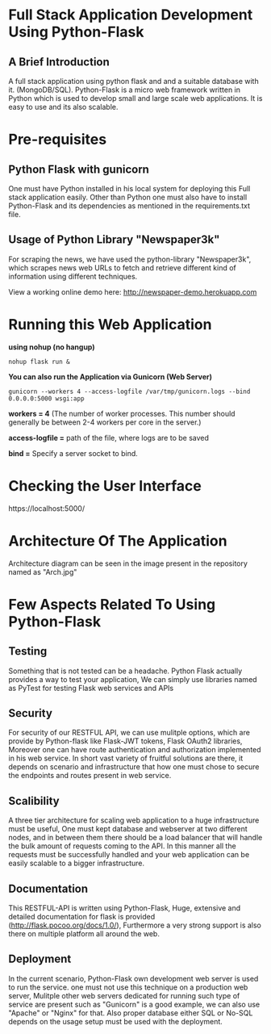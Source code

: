 # Full Stack Application Development Using Python-Flask


## A Brief Introduction

A full stack application using python flask and and a suitable database with it. (MongoDB/SQL).
Python-Flask is a micro web framework written in Python which is used to develop small and large scale web applications. It is easy to use and its also scalable.


# Pre-requisites

## Python Flask with gunicorn

One must have Python installed in his local system for deploying this Full stack application easily. Other than Python one must also have to install Python-Flask and its dependencies as mentioned in the requirements.txt file.

## Usage of Python Library "Newspaper3k"

For scraping the news, we have used the python-library "Newspaper3k", which scrapes news web URLs to fetch and retrieve different kind of information using different techniques.

View a working online demo here: http://newspaper-demo.herokuapp.com

# Running this Web Application

**using nohup (no hangup)**
```
nohup flask run &
```

**You can also run the Application via Gunicorn (Web Server)**

```
gunicorn --workers 4 --access-logfile /var/tmp/gunicorn.logs --bind 0.0.0.0:5000 wsgi:app
``` 

**workers = 4** (The number of worker processes. This number should generally be between 2-4 workers per core in the server.)

**access-logfile =** path of the file, where logs are to be saved

**bind =** Specify a server socket to bind.


# Checking the User Interface

https://localhost:5000/


# Architecture Of The Application

Architecture diagram can be seen in the image present in the repository named as "Arch.jpg"

# Few Aspects Related To Using Python-Flask

## Testing

Something that is not tested can be a headache. Python Flask actually provides a way to test your application, We can simply use libraries named as PyTest for testing Flask web services and APIs


## Security

For security of our RESTFUL API, we can use mulitple options, which are provide by Python-flask like Flask-JWT tokens, Flask OAuth2 libraries, Moreover one can have route authentication and authorization implemented in his web service.
In short vast variety of fruitful solutions are there, it depends on scenario and infrastructure that how one must chose to secure the endpoints and routes present in web service.

## Scalibility

A three tier architecture for scaling web application to a huge infrastructure must be useful, One must kept database and webserver at two different nodes, and in between them there should be a load balancer that will handle the bulk amount of requests coming to the API. In this manner all the requests must be successfully handled and your web application can be easily scalable to a bigger infrastructure.

## Documentation

This RESTFUL-API is written using Python-Flask, Huge, extensive and detailed documentation for flask is provided (http://flask.pocoo.org/docs/1.0/), Furthermore a very strong support is also there on multiple platform all around the web.

## Deployment

In the current scenario, Python-Flask own development web server is used to run the service. one must not use this technique on a production web server, Mulitple other web servers dedicated for running such type of service are present such as "Gunicorn" is a good example, we can also use "Apache" or "Nginx" for that. Also proper database either SQL or No-SQL depends on the usage setup must be used with the deployment.